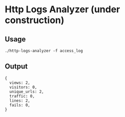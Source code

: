 Http Logs Analyzer (under construction)
=====

Usage
-----

```shell
./http-logs-analyzer -f access_log
```

Output
------

```shell
{
  views: 2,
  visitors: 0,
  unique_urls: 2,
  traffic: 0,
  lines: 2,
  fails: 0,
}
```